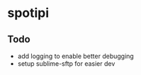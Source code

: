 spotipi
=======

## Todo

- add logging to enable better debugging
- setup sublime-sftp for easier dev
